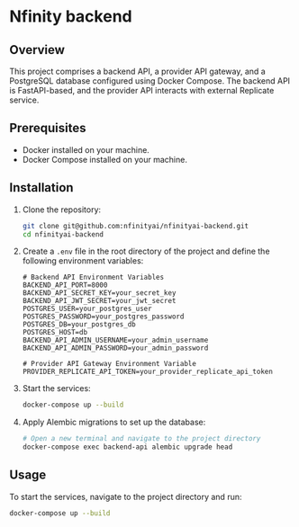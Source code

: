 # Nfinity backend

## Overview

This project comprises a backend API, a provider API gateway, and a PostgreSQL database configured using Docker Compose. The backend API is FastAPI-based, and the provider API interacts with external Replicate service.

## Prerequisites

- Docker installed on your machine.
- Docker Compose installed on your machine.

## Installation

1. Clone the repository:
    ```sh
    git clone git@github.com:nfinityai/nfinityai-backend.git
    cd nfinityai-backend
    ```

2. Create a `.env` file in the root directory of the project and define the following environment variables:
    ```dotenv
    # Backend API Environment Variables
    BACKEND_API_PORT=8000
    BACKEND_API_SECRET_KEY=your_secret_key
    BACKEND_API_JWT_SECRET=your_jwt_secret
    POSTGRES_USER=your_postgres_user
    POSTGRES_PASSWORD=your_postgres_password
    POSTGRES_DB=your_postgres_db
    POSTGRES_HOST=db
    BACKEND_API_ADMIN_USERNAME=your_admin_username
    BACKEND_API_ADMIN_PASSWORD=your_admin_password

    # Provider API Gateway Environment Variable
    PROVIDER_REPLICATE_API_TOKEN=your_provider_replicate_api_token
    ```

3. Start the services:
    ```sh
    docker-compose up --build
    ```

4. Apply Alembic migrations to set up the database:
    ```sh
    # Open a new terminal and navigate to the project directory
    docker-compose exec backend-api alembic upgrade head
    ```

## Usage

To start the services, navigate to the project directory and run:

```sh
docker-compose up --build
